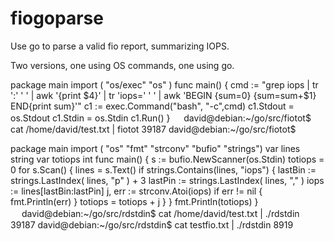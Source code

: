 # fiogoparse
Use go to parse a valid fio report, summarizing IOPS.

Two versions, one using OS commands, one using go.


package main
import (
     "os/exec"
     "os"
)
func main() {
    cmd := "grep iops | tr ':' ' ' | awk '{print $4}' | tr 'iops=' '    ' | awk 'BEGIN {sum=0} {sum=sum+$1} END{print sum}'"
    c1 := exec.Command("bash", "-c",cmd)
    c1.Stdout = os.Stdout
    c1.Stdin = os.Stdin
    c1.Run()
}
　
david@debian:~/go/src/fiotot$ cat /home/david/test.txt | fiotot
39187
david@debian:~/go/src/fiotot$ 
 
package main
import ( "os"
         "fmt"
         "strconv"
         "bufio"
         "strings") 
var lines string
var totiops int
func main() {
   s := bufio.NewScanner(os.Stdin)
   totiops = 0
   for s.Scan() {
      lines = s.Text()
      if strings.Contains(lines, "iops") { 
         lastBin := strings.LastIndex( lines, "p" ) + 3
         lastPin := strings.LastIndex( lines, "," )
         iops := lines[lastBin:lastPin]
         j, err := strconv.Atoi(iops)
         if err != nil {
            fmt.Println(err)
         }
         totiops = totiops + j
      }
   }
   fmt.Println(totiops)
}
　
david@debian:~/go/src/rdstdin$ cat /home/david/test.txt | ./rdstdin
39187
david@debian:~/go/src/rdstdin$ cat testfio.txt | ./rdstdin
8919
